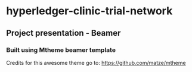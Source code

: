 # hyperledger-clinic-trial-network

## Project presentation - Beamer

### Built using Mtheme beamer template
Credits for this awesome theme go to: 
https://github.com/matze/mtheme
